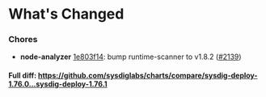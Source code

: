 # What's Changed

### Chores
- **node-analyzer** [1e803f14](https://github.com/sysdiglabs/charts/commit/1e803f14368ab312f60b6a40ad624db07cd63863): bump runtime-scanner to v1.8.2 ([#2139](https://github.com/sysdiglabs/charts/issues/2139))
#### Full diff: https://github.com/sysdiglabs/charts/compare/sysdig-deploy-1.76.0...sysdig-deploy-1.76.1
